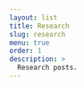 ```yaml
---
layout: list
title: Research
slug: research
menu: true
order: 1
description: >
  Research posts.
---
```

